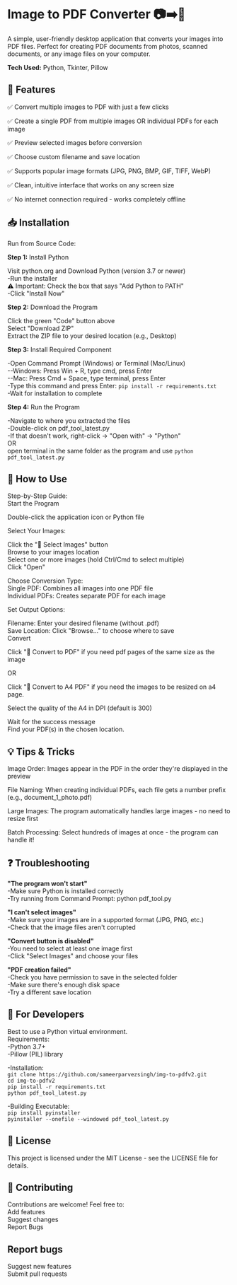 
# Image to PDF Converter 📷➡️📄

A simple, user-friendly desktop application that converts your images into PDF files. Perfect for creating PDF documents from photos, scanned documents, or any image files on your computer.

**Tech Used:** Python, Tkinter, Pillow


## 🌟 Features

✅ Convert multiple images to PDF with just a few clicks

✅ Create a single PDF from multiple images OR individual PDFs for each image

✅ Preview selected images before conversion

✅ Choose custom filename and save location

✅ Supports popular image formats (JPG, PNG, BMP, GIF, TIFF, WebP)

✅ Clean, intuitive interface that works on any screen size

✅ No internet connection required - works completely offline

## 📥 Installation
 
Run from Source Code:
  
**Step 1:** Install Python  

Visit python.org and Download Python (version 3.7 or newer)  
-Run the installer  
⚠️ Important: Check the box that says "Add Python to PATH"  
-Click "Install Now"  

**Step 2:** Download the Program

Click the green "Code" button above  
Select "Download ZIP"  
Extract the ZIP file to your desired location (e.g., Desktop)  

**Step 3:** Install Required Component

-Open Command Prompt (Windows) or Terminal (Mac/Linux)  
  --Windows: Press Win + R, type cmd, press Enter  
  --Mac: Press Cmd + Space, type terminal, press Enter  
-Type this command and press Enter: ```pip install -r requirements.txt```  
-Wait for installation to complete  

**Step 4:** Run the Program

-Navigate to where you extracted the files  
-Double-click on pdf_tool_latest.py  
-If that doesn't work, right-click → "Open with" → "Python"  
OR  
open terminal in the same folder as the program and use ```python pdf_tool_latest.py``` 

## 🚀 How to Use
Step-by-Step Guide:  
Start the Program  

Double-click the application icon or Python file  

Select Your Images:  

Click the "📁 Select Images" button  
Browse to your images location  
Select one or more images (hold Ctrl/Cmd to select multiple)  
Click "Open"  

Choose Conversion Type:  
Single PDF: Combines all images into one PDF file  
Individual PDFs: Creates separate PDF for each image  

Set Output Options:  

Filename: Enter your desired filename (without .pdf)  
Save Location: Click "Browse..." to choose where to save  
Convert  

Click "📄 Convert to PDF" if you need pdf pages of the same size as the image  

OR

Click "📄 Convert to A4 PDF" if you need the images to be resized on a4 page.  

Select the quality of the A4 in DPI (default is 300)  

Wait for the success message  
Find your PDF(s) in the chosen location.


## 💡 Tips & Tricks
Image Order: Images appear in the PDF in the order they're displayed in the preview  

File Naming: When creating individual PDFs, each file gets a number prefix (e.g., document_1_photo.pdf)  

Large Images: The program automatically handles large images - no need to resize first  

Batch Processing: Select hundreds of images at once - the program can handle it!  

## ❓ Troubleshooting
**"The program won't start"**  
-Make sure Python is installed correctly  
-Try running from Command Prompt: python pdf_tool.py  

**"I can't select images"**  
-Make sure your images are in a supported format (JPG, PNG, etc.)  
-Check that the image files aren't corrupted  

**"Convert button is disabled"**  
-You need to select at least one image first  
-Click "Select Images" and choose your files  

**"PDF creation failed"**  
-Check you have permission to save in the selected folder  
-Make sure there's enough disk space  
-Try a different save location  

## 🔧 For Developers  
Best to use a Python virtual environment.  
Requirements:  
-Python 3.7+  
-Pillow (PIL) library  

-Installation:    
```git clone https://github.com/sameerparvezsingh/img-to-pdfv2.git```  
```cd img-to-pdfv2```  
```pip install -r requirements.txt```  
```python pdf_tool_latest.py```  

-Building Executable:    
```pip install pyinstaller```  
```pyinstaller --onefile --windowed pdf_tool_latest.py```  


## 📝 License
This project is licensed under the MIT License - see the LICENSE file for details.


## 🤝 Contributing
Contributions are welcome! Feel free to:  
Add features  
Suggest changes  
Report Bugs  

## Report bugs
Suggest new features  
Submit pull requests  

